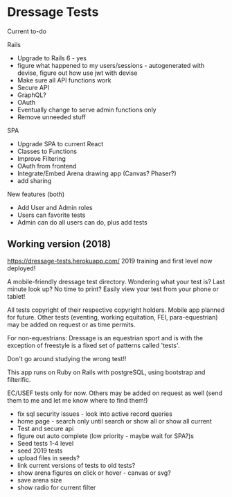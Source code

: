 # Dressage Tests

Current to-do

Rails

- Upgrade to Rails 6 - yes
- figure what happened to my users/sessions - autogenerated with devise, figure out how use jwt with devise
- Make sure all API functions work
- Secure API
- GraphQL?
- OAuth
- Eventually change to serve admin functions only
- Remove unneeded stuff

SPA

- Upgrade SPA to current React
- Classes to Functions
- Improve Filtering
- OAuth from frontend
- Integrate/Embed Arena drawing app (Canvas? Phaser?)
- add sharing

New features (both)

- Add User and Admin roles
- Users can favorite tests
- Admin can do all users can do, plus add tests

## Working version (2018)

https://dressage-tests.herokuapp.com/
2019 training and first level now deployed!

A mobile-friendly dressage test directory. Wondering what your test is? Last minute look up? No time to print? Easily view your test from your phone or tablet!

All tests copyright of their respective copyright holders.
Mobile app planned for future.
Other tests (eventing, working equitation, FEI, para-equestrian) may be added on request or as time permits.

For non-equestrians: Dressage is an equestrian sport and is with the exception of freestyle is a fixed set of patterns called 'tests'.

Don't go around studying the wrong test!!

This app runs on Ruby on Rails with postgreSQL, using bootstrap and filterific.

EC/USEF tests only for now. Others may be added on request as well (send them to me and let me know where to find them!)

- fix sql security issues - look into active record queries
- home page - search only until search or show all or show all current
- Test and secure api
- figure out auto complete (low priority - maybe wait for SPA?)s
- Seed tests 1-4 level
- seed 2019 tests
- upload files in seeds?
- link current versions of tests to old tests?
- show arena figures on click or hover - canvas or svg?
- save arena size
- show radio for current filter
